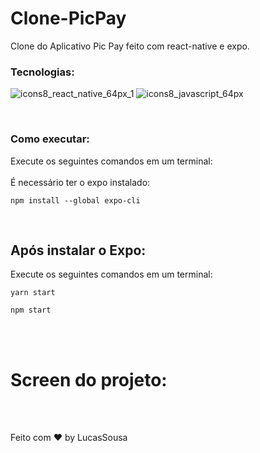 # Clone-PicPay
Clone do Aplicativo Pic Pay feito com react-native e expo. 
<br>

### Tecnologias:
![icons8_react_native_64px_1](https://user-images.githubusercontent.com/66089849/112262812-0178da80-8c4d-11eb-87aa-5a214287a74b.png)
![icons8_javascript_64px](https://user-images.githubusercontent.com/66089849/112263006-4f8dde00-8c4d-11eb-854b-b56358da8e6c.png)

<br>

### Como executar:
Execute os seguintes comandos em um terminal:
<br>
<br>
É necessário ter o expo instalado:
```
npm install --global expo-cli

```
<br>

## Após instalar o Expo:

Execute os seguintes comandos em um terminal:

```
yarn start
```

```
npm start
```

<br>
<br>

# Screen do projeto:


<br>
<br>

Feito com ♥ by LucasSousa
